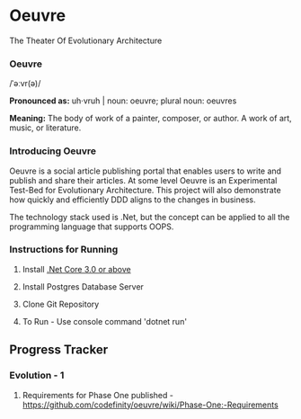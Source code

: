 # Oeuvre

The Theater Of Evolutionary Architecture

### Oeuvre
/ˈəːvr(ə)/

**Pronounced as:** uh·vruh | noun: oeuvre; plural noun: oeuvres

**Meaning:** The body of work of a painter, composer, or author. A work of art, music, or literature.

### Introducing Oeuvre

Oeuvre is a social article publishing portal that enables users to write and publish and share their articles. 
At some level Oeuvre is an Experimental Test-Bed for Evolutionary Architecture. This project will also demonstrate how quickly and efficiently DDD aligns to the changes in business.

The technology stack used is .Net, but the concept can be applied to all the programming language that supports OOPS.

### Instructions for Running

1. Install [.Net Core 3.0 or above](https://dotnet.microsoft.com/download/dotnet-core/3.1https://dotnet.microsoft.com/download/dotnet-core/3.1)

2. Install Postgres Database Server

3. Clone Git Repository

4. To Run - Use console command 'dotnet run'



## Progress Tracker

### Evolution - 1

1. Requirements for Phase One published - https://github.com/codefinity/oeuvre/wiki/Phase-One:-Requirements
